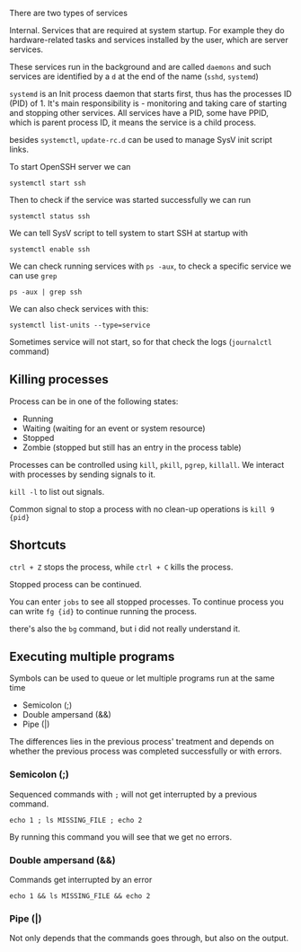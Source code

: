 There are two types of services

Internal. Services that are required at system startup. For example they do hardware-related tasks and services installed by the user, which are server services.

These services run in the background and are called `daemons` and such services are identified by a `d` at the end of the name (`sshd`, `systemd`)

`systemd` is an Init process daemon that starts first, thus has the processes ID (PID) of 1. It's main responsibility is - monitoring and taking care of starting and stopping other services. All services have a PID, some have PPID, which is parent process ID, it means the service is a child process.

besides `systemctl`, `update-rc.d` can be used to manage SysV init script links.

To start OpenSSH server we can

`systemctl start ssh`

Then to check if the service was started successfully we can run

`systemctl status ssh`

We can tell SysV script to tell system to start SSH at startup with

`systemctl enable ssh`

We can check running services with `ps -aux`, to check a specific service we can use `grep` 

`ps -aux | grep ssh`

We can also check services with this:

`systemctl list-units --type=service`

Sometimes service will not start, so for that check the logs (`journalctl` command)

## Killing processes

Process can be in one of the following states:

- Running
- Waiting (waiting for an event or system resource)
- Stopped
- Zombie (stopped but still has an entry in the process table)

Processes can be controlled using `kill`, `pkill`, `pgrep`, `killall`. We interact with processes by sending signals to it.

`kill -l` to list out signals.

Common signal to stop a process with no clean-up operations is `kill 9 {pid}`

## Shortcuts 

`ctrl + Z` stops the process, while `ctrl + C` kills the process.

Stopped process can be continued.

You can enter `jobs` to see all stopped processes. To continue process you can write `fg {id}` to continue running the process.

there's also the `bg` command, but i did not really understand it.

## Executing multiple programs

Symbols can be used to queue or let multiple programs run at the same time

- Semicolon (;)
- Double ampersand (&&)
- Pipe (|)

The differences lies in the previous process' treatment and depends on whether the previous process was completed successfully or with errors.

### Semicolon (;)

Sequenced commands with `;` will not get interrupted by a previous command.

`echo 1 ; ls MISSING_FILE ; echo 2`

By running this command you will see that we get no errors.

### Double ampersand (&&)

Commands get interrupted by an error

`echo 1 && ls MISSING_FILE && echo 2`

### Pipe (|)

Not only depends that the commands goes through, but also on the output.
